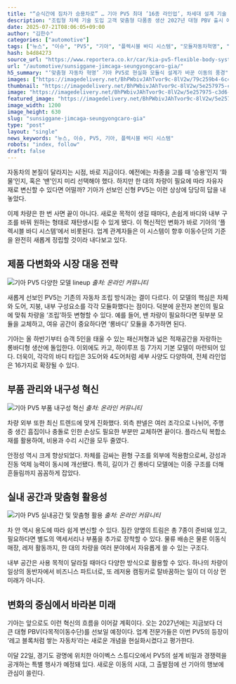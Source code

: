 ```yaml
---
title: "“순식간에 짐차가 승용차로” … 기아 PV5 최대 ’16종 라인업’, 차세대 설계 기술 공개"
description: "조립형 차체 기술 도입 고객 맞춤형 다품종 생산 2027년 대형 PBV 출시 예고 ..."
date: 2025-07-21T08:06:05+09:00
author: "김한수"
categories: ["automotive"]
tags: ["뉴스", "이슈", "PV5", "기아", "플렉시블 바디 시스템", "모듈자동차혁명", "다품종맞춤모빌리티"]
hash: b4d84273
source_url: "https://www.reportera.co.kr/car/kia-pv5-flexible-body-system/"
url: "/automotive/sunsiggane-jimcaga-seungyongcaro-gia/"
h5_summary: "‘맞춤형 자동차 혁명’ 기아 PV5로 현실화 모듈식 설계가 바꾼 이동의 풍경"
images: ["https://imagedelivery.net/BhPWbivJAhTvor9c-8lV2w/79c259b4-6c45-417c-79a2-d5eeb3501100/public", "https://imagedelivery.net/BhPWbivJAhTvor9c-8lV2w/5e257975-c3d6-48ff-7185-0924429b8600/public", "https://imagedelivery.net/BhPWbivJAhTvor9c-8lV2w/b3958745-2d8e-49eb-6acc-19120d311d00/public", "https://imagedelivery.net/BhPWbivJAhTvor9c-8lV2w/7b7d6bbe-e9cd-4af7-1ca2-53a3c27ca200/public"]
thumbnail: "https://imagedelivery.net/BhPWbivJAhTvor9c-8lV2w/5e257975-c3d6-48ff-7185-0924429b8600/public"
image: "https://imagedelivery.net/BhPWbivJAhTvor9c-8lV2w/5e257975-c3d6-48ff-7185-0924429b8600/public"
featured_image: "https://imagedelivery.net/BhPWbivJAhTvor9c-8lV2w/5e257975-c3d6-48ff-7185-0924429b8600/public"
image_width: 1200
image_height: 630
slug: "sunsiggane-jimcaga-seungyongcaro-gia"
type: "post"
layout: "single"
news_keywords: "뉴스, 이슈, PV5, 기아, 플렉시블 바디 시스템"
robots: "index, follow"
draft: false
---
```


자동차의 본질이 달라지는 시점, 바로 지금이다. 예전에는 차종을 고를 때 ‘승용’인지 ‘화물’인지, 혹은 ‘밴’인지 미리 선택해야 했다. 하지만 한 대의 차량이 필요에 따라 자유자재로 변신할 수 있다면 어떨까? 기아가 선보인 신형 PV5는 이런 상상에 당당히 답을 내놓았다.  

이제 차량은 한 번 사면 끝이 아니다. 새로운 목적이 생길 때마다, 손쉽게 바디와 내부 구조를 바꿔 원하는 형태로 재탄생시킬 수 있게 됐다. 이 혁신적인 변화가 바로 기아의 ‘플렉시블 바디 시스템’에서 비롯된다. 업계 관계자들은 이 시스템이 향후 이동수단의 기준을 완전히 새롭게 정립할 것이라 내다보고 있다.

## 제품 다변화와 시장 대응 전략

![기아 PV5 다양한 모델 lineup](https://imagedelivery.net/BhPWbivJAhTvor9c-8lV2w/79c259b4-6c45-417c-79a2-d5eeb3501100/public)
*출처: 온라인 커뮤니티*


새롭게 선보인 PV5는 기존의 자동차 조립 방식과는 결이 다르다. 이 모델의 핵심은 차체와 도어, 지붕, 내부 구성요소를 각각 모듈화했다는 점이다. 덕분에 운전자 본인의 필요에 맞춰 차량을 ‘조립’하듯 변형할 수 있다. 예를 들어, 밴 차량이 필요하다면 뒷부분 모듈을 교체하고, 여유 공간이 중요하다면 ‘롱바디’ 모듈을 추가하면 된다.

기아는 올 하반기부터 승객 5인을 태울 수 있는 패신저형과 넓은 적재공간을 자랑하는 롱바디형 생산에 돌입한다. 이외에도 카고, 하이루프 등 7가지 기본 모델이 마련되어 있다. 더욱이, 각각의 바디 타입은 3도어와 4도어처럼 세부 사양도 다양하여, 전체 라인업은 16가지로 확장될 수 있다.

## 부품 관리와 내구성 혁신

![기아 PV5 부품 내구성 혁신](https://imagedelivery.net/BhPWbivJAhTvor9c-8lV2w/7b7d6bbe-e9cd-4af7-1ca2-53a3c27ca200/public)
*출처: 온라인 커뮤니티*


차량 외부 또한 최신 트렌드에 맞게 진화했다. 외측 판넬은 여러 조각으로 나뉘어, 주행 중 생긴 흠집이나 충돌로 인한 손상도 필요한 부분만 교체하면 끝이다. 플라스틱 복합소재를 활용하여, 비용과 수리 시간을 모두 줄였다.

안정성 역시 크게 향상되었다. 차체를 감싸는 환형 구조를 외부에 적용함으로써, 강성과 진동 억제 능력이 동시에 개선됐다. 특히, 길이가 긴 롱바디 모델에는 이중 구조를 더해 흔들림까지 꼼꼼하게 잡았다.

## 실내 공간과 맞춤형 활용성

![기아 PV5 실내공간 및 맞춤형 활용](https://imagedelivery.net/BhPWbivJAhTvor9c-8lV2w/b3958745-2d8e-49eb-6acc-19120d311d00/public)
*출처: 온라인 커뮤니티*


차 안 역시 용도에 따라 쉽게 변신할 수 있다. 짐칸 양옆의 트림은 총 7종이 준비돼 있고, 필요하다면 별도의 액세서리나 부품을 추가로 장착할 수 있다. 물류 배송은 물론 이동식 매장, 레저 활동까지, 한 대의 차량을 여러 분야에서 자유롭게 쓸 수 있는 구조다.

내부 공간은 사용 목적이 달라질 때마다 다양한 방식으로 활용할 수 있다. 하나의 차량이 일상의 동반자에서 비즈니스 파트너로, 또 레저용 캠핑카로 탈바꿈하는 일이 더 이상 먼 미래가 아니다.

## 변화의 중심에서 바라본 미래

기아는 앞으로도 이런 혁신의 흐름을 이어갈 계획이다. 오는 2027년에는 지금보다 더 큰 대형 PBV(다목적이동수단)를 선보일 예정이다. 업계 전문가들은 이번 PV5의 등장이 ‘레고 블록처럼 쌓는 자동차’라는 새로운 개념을 현실화시켰다고 평가한다.

이달 22일, 경기도 광명에 위치한 아이벡스 스튜디오에서 PV5의 설계 비밀과 경쟁력을 공개하는 특별 행사가 예정돼 있다. 새로운 이동의 시대, 그 출발점에 선 기아의 행보에 관심이 쏠린다.
